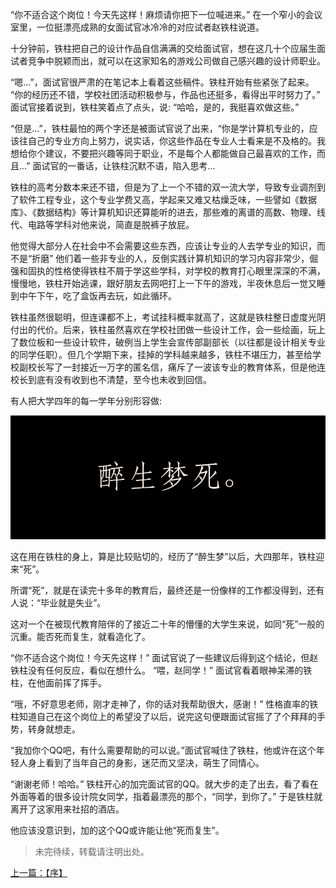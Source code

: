 
  “你不适合这个岗位！今天先这样！麻烦请你把下一位喊进来。”
  在一个窄小的会议室里，一位挺漂亮成熟的女面试官冰冷冷的对应试者赵铁柱说道。
  
  十分钟前，铁柱把自己的设计作品自信满满的交给面试官，想在这几十个应届生面试者竞争中脱颖而出，就可以在这家知名的游戏公司做自己感兴趣的设计师职业。
  
  “嗯...”，面试官很严肃的在笔记本上看着这些稿件。铁柱开始有些紧张了起来。
  “你的经历还不错，学校社团活动积极参与，作品也还挺多，看得出平时努力了。” 面试官接着说到，铁柱笑着点了点头，说: “哈哈，是的，我挺喜欢做这些。”
  
  “但是...”，铁柱最怕的两个字还是被面试官说了出来，“你是学计算机专业的，应该往自己的专业方向上努力，说实话，你这些作品在专业人士看来是不及格的。我想给你个建议，不要把兴趣等同于职业，不是每个人都能做自己最喜欢的工作，而且...”
  面试官的一番话，让铁柱沉默不语，陷入思考...
  
  铁柱的高考分数本来还不错，但是为了上一个不错的双一流大学，导致专业调剂到了软件工程专业，这个专业学费又高，学起来又难又枯燥乏味，一些譬如《数据库》、《数据结构》等计算机知识还算能听的进去，那些难的离谱的高数、物理、线代、电路等学科对他来说，简直是脱裤子放屁。
  
  他觉得大部分人在社会中不会需要这些东西，应该让专业的人去学专业的知识，而不是“折磨” 他们着一些非专业的人，反倒实践计算机知识的学习内容非常少，倔强和固执的性格使得铁柱不屑于学这些学科，对学校的教育打心眼里深深的不满，慢慢地，铁柱开始逃课，跟好朋友去网吧打上一下午的游戏，半夜休息后一觉又睡到中午下午，吃了盒饭再去玩，如此循环。
  
  铁柱虽然很聪明，但连课都不上，考试挂科概率就高了，这就是铁柱整日虚度光阴付出的代价。后来，铁柱虽然喜欢在学校社团做一些设计工作，会一些绘画，玩上了数位板和一些设计软件，破例当上学生会宣传部副部长（以往都是设计相关专业的同学任职）。但几个学期下来，挂掉的学科越来越多，铁柱不堪压力，甚至给学校副校长写了一封接近一万字的匿名信，痛斥了一波该专业的教育体系，但是他连校长到底有没有收到也不清楚，至今也未收到回信。
  
  有人把大学四年的每一学年分别形容做:
  
  ![醉生梦死](./text.png)

  这在用在铁柱的身上，算是比较贴切的，经历了“醉生梦”以后，大四那年，铁柱迎来“死”。
  
  所谓“死”，就是在读完十多年的教育后，最终还是一份像样的工作都没得到，还有人说：“毕业就是失业”。
  
  这对一个在被现代教育陪伴的了接近二十年的懵懂的大学生来说，如同“死”一般的沉重。能否死而复生，就看造化了。
  
  “你不适合这个岗位！今天先这样！” 面试官说了一些建议后得到这个结论，但赵铁柱没有任何反应，看似在想什么。
  “喂，赵同学！” 面试官看着眼神呆滞的铁柱，在他面前挥了挥手。
  
  “哦，不好意思老师，刚才走神了，你的话对我帮助很大，感谢！” 性格直率的铁柱知道自己在这个岗位上的希望没了以后，说完这句便跟面试官摇了了个拜拜的手势，转身就想走。
  
  “我加你个QQ吧，有什么需要帮助的可以说。”面试官喊住了铁柱，他或许在这个年轻人身上看到了当年自己的身影，迷茫而又坚决，萌生了同情心。
  
  “谢谢老师！哈哈。” 铁柱开心的加完面试官的QQ。就大步的走了出去，看了看在外面等着的很多设计院女同学，指着最漂亮的那个，“同学，到你了。” 于是铁柱就离开了这家用来社招的酒店。
  
  他应该没意识到，加的这个QQ或许能让他“死而复生”。
  
  > 未完待续，转载请注明出处。
  
  [上一篇：【序】]()
  
  


